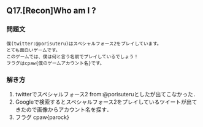 ## Q17.[Recon]Who am I ?
### 問題文
```
僕(twitter:@porisuteru)はスペシャルフォース2をプレイしています。
とても面白いゲームです。
このゲームでは、僕は何と言う名前でプレイしているでしょう！
フラグはcpaw{僕のゲームアカウント名}です。
```
### 解き方
1. twitterでスペシャルフォース2 from:@porisuteruとしたが出てこなかった．
2. Googleで検索するとスペシャルフォース2をプレイしているツイートが出てきたので画像からアカウント名を探す．
3. フラグ cpaw{parock}